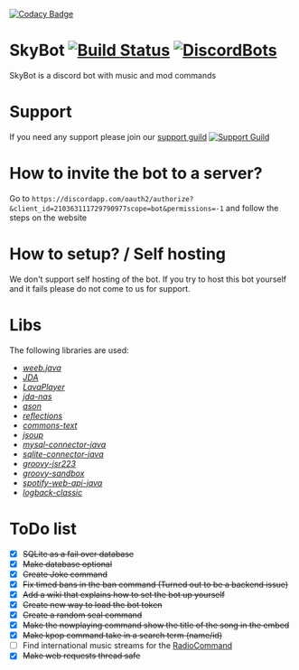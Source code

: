 [![Codacy Badge](https://api.codacy.com/project/badge/Grade/8ed5b37f438d4dbc894b618a5b6f76a6)](https://app.codacy.com/app/duncte123/SkyBot?utm_source=github.com&utm_medium=referral&utm_content=duncte123/SkyBot&utm_campaign=badger)
# SkyBot [![Build Status](https://circleci.com/gh/duncte123/SkyBot/tree/master.svg?style=shield&circle-token=:circle-token)](https://circleci.com/gh/duncte123/SkyBot) [![DiscordBots](https://discordbots.org/api/widget/status/210363111729790977.png)](https://discordbots.org/bot/210363111729790977)
SkyBot is a discord bot with music and mod commands

# Support
If you need any support please join our [support guild](https://discord.gg/NKM9Xtk) [![Support Guild](https://discordapp.com/api/guilds/191245668617158656/embed.png)](https://discord.gg/NKM9Xtk)


# How to invite the bot to a server?

Go to `https://discordapp.com/oauth2/authorize?&client_id=210363111729790977scope=bot&permissions=-1` and follow the steps on the website


# How to setup? / Self hosting
We don't support self hosting of the bot. If you try to host this bot yourself and it fails please do not come to us for support.

# Libs
The following libraries are used:
- [_weeb.java_](https://github.com/duncte123/weeb.java)
- [_JDA_](https://github.com/DV8FromTheWorld/JDA)
- [_LavaPlayer_](https://github.com/sedmelluq/lavaplayer)
- [_jda-nas_](https://github.com/sedmelluq/jda-nas)
- [_ason_](https://github.com/afollestad/ason)
- [_reflections_](https://github.com/ronmamo/reflections)
- [_commons-text_](https://commons.apache.org/proper/commons-text/)
- [_jsoup_](https://jsoup.org/)
- [_mysql-connector-java_](https://dev.mysql.com/downloads/connector/j/)
- [_sqlite-connector-java_](https://github.com/xerial/sqlite-jdbc)
- [_groovy-jsr223_](https://github.com/apache/groovy)
- [_groovy-sandbox_](https://github.com/jenkinsci/groovy-sandbox)
- [_spotify-web-api-java_](https://github.com/thelinmichael/spotify-web-api-java)
- [_logback-classic_](https://logback.qos.ch/)

# ToDo list
- [x] ~~SQLite as a fail over database~~
- [x] ~~Make database optional~~
- [x] ~~Create Joke command~~
- [x] ~~Fix timed bans in the ban command (Turned out to be a backend issue)~~
- [x] ~~Add a wiki that explains how to set the bot up yourself~~
- [x] ~~Create new way to load the bot token~~
- [x] ~~Create a random seal command~~
- [x] ~~Make the nowplaying command show the title of the song in the embed~~
- [x] ~~Make kpop command take in a search term (name/id)~~
- [ ] Find international music streams for the [RadioCommand](https://github.com/duncte123/SkyBot/blob/dev/src/main/kotlin/ml/duncte123/skybot/commands/music/RadioCommand.kt#L69)
- [X] ~~Make web requests thread safe~~
